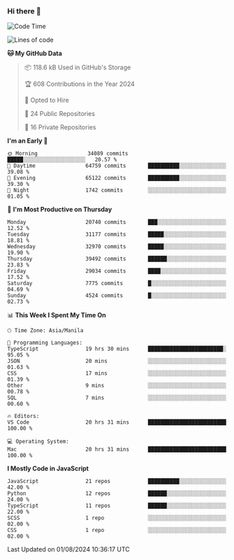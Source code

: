 ### Hi there 👋

<!--START_SECTION:waka-->
![Code Time](http://img.shields.io/badge/Code%20Time-915%20hrs%2056%20mins-blue)

![Lines of code](https://img.shields.io/badge/From%20Hello%20World%20I%27ve%20Written-65.5%20million%20lines%20of%20code-blue)

**🐱 My GitHub Data** 

> 📦 118.6 kB Used in GitHub's Storage 
 > 
> 🏆 608 Contributions in the Year 2024
 > 
> 💼 Opted to Hire
 > 
> 📜 24 Public Repositories 
 > 
> 🔑 16 Private Repositories 
 > 
**I'm an Early 🐤** 

```text
🌞 Morning                34089 commits       █████░░░░░░░░░░░░░░░░░░░░   20.57 % 
🌆 Daytime                64759 commits       ██████████░░░░░░░░░░░░░░░   39.08 % 
🌃 Evening                65122 commits       ██████████░░░░░░░░░░░░░░░   39.30 % 
🌙 Night                  1742 commits        ░░░░░░░░░░░░░░░░░░░░░░░░░   01.05 % 
```
📅 **I'm Most Productive on Thursday** 

```text
Monday                   20740 commits       ███░░░░░░░░░░░░░░░░░░░░░░   12.52 % 
Tuesday                  31177 commits       █████░░░░░░░░░░░░░░░░░░░░   18.81 % 
Wednesday                32970 commits       █████░░░░░░░░░░░░░░░░░░░░   19.90 % 
Thursday                 39492 commits       ██████░░░░░░░░░░░░░░░░░░░   23.83 % 
Friday                   29034 commits       ████░░░░░░░░░░░░░░░░░░░░░   17.52 % 
Saturday                 7775 commits        █░░░░░░░░░░░░░░░░░░░░░░░░   04.69 % 
Sunday                   4524 commits        █░░░░░░░░░░░░░░░░░░░░░░░░   02.73 % 
```


📊 **This Week I Spent My Time On** 

```text
🕑︎ Time Zone: Asia/Manila

💬 Programming Languages: 
TypeScript               19 hrs 30 mins      ████████████████████████░   95.05 % 
JSON                     20 mins             ░░░░░░░░░░░░░░░░░░░░░░░░░   01.63 % 
CSS                      17 mins             ░░░░░░░░░░░░░░░░░░░░░░░░░   01.39 % 
Other                    9 mins              ░░░░░░░░░░░░░░░░░░░░░░░░░   00.78 % 
SQL                      7 mins              ░░░░░░░░░░░░░░░░░░░░░░░░░   00.60 % 

🔥 Editors: 
VS Code                  20 hrs 31 mins      █████████████████████████   100.00 % 

💻 Operating System: 
Mac                      20 hrs 31 mins      █████████████████████████   100.00 % 
```

**I Mostly Code in JavaScript** 

```text
JavaScript               21 repos            ██████████░░░░░░░░░░░░░░░   42.00 % 
Python                   12 repos            ██████░░░░░░░░░░░░░░░░░░░   24.00 % 
TypeScript               11 repos            ██████░░░░░░░░░░░░░░░░░░░   22.00 % 
SCSS                     1 repo              ░░░░░░░░░░░░░░░░░░░░░░░░░   02.00 % 
CSS                      1 repo              ░░░░░░░░░░░░░░░░░░░░░░░░░   02.00 % 
```




 Last Updated on 01/08/2024 10:36:17 UTC
<!--END_SECTION:waka-->
